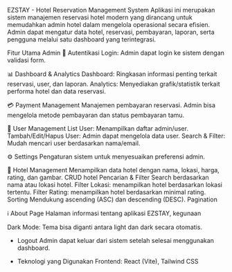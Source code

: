 EZSTAY - Hotel Reservation Management System
Aplikasi ini merupakan sistem manajemen reservasi hotel modern yang dirancang untuk memudahkan admin hotel dalam mengelola operasional secara efisien. Admin dapat mengatur data hotel, reservasi, pembayaran, laporan, serta pengguna melalui satu dashboard yang terintegrasi.

Fitur Utama Admin
🔑 Autentikasi
Login: Admin dapat login ke sistem dengan validasi form.

📊 Dashboard & Analytics
Dashboard: Ringkasan informasi penting terkait reservasi, user, dan laporan.
Analytics: Menyediakan grafik/statistik terkait performa hotel dan data reservasi.

💳 Payment Management
Manajemen pembayaran reservasi.
Admin bisa mengelola metode pembayaran dan status pembayaran tamu.

👥 User Management
List User: Menampilkan daftar admin/user.
Tambah/Edit/Hapus User: Admin dapat mengelola data user.
Search & Filter: Mudah mencari user berdasarkan nama/email.

 
⚙️ Settings
Pengaturan sistem untuk menyesuaikan preferensi admin.


🏨 Hotel Management
Menampilkan data hotel dengan nama, lokasi, harga, rating, dan gambar.
CRUD hotel
Pencarian & Filter
Search berdasarkan nama atau lokasi hotel.
Filter Lokasi: menampilkan hotel berdasarkan lokasi tertentu.
Filter Rating: menampilkan hotel berdasarkan minimal rating.
Sorting
Mendukung ascending (ASC) dan descending (DESC).
Pagination

ℹ️ About Page
Halaman informasi tentang aplikasi EZSTAY, kegunaan

Dark Mode: Tema bisa diganti antara light dan dark secara otomatis.

- Logout
Admin dapat keluar dari sistem setelah selesai menggunakan dashboard.


- Teknologi yang Digunakan
Frontend: React (Vite), Tailwind CSS
